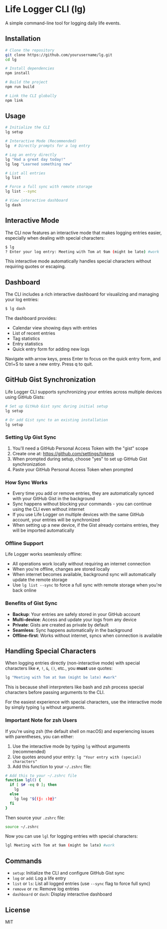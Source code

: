 # Life Logger CLI (lg)

A simple command-line tool for logging daily life events.

## Installation

```bash
# Clone the repository
git clone https://github.com/yourusername/lg.git
cd lg

# Install dependencies
npm install

# Build the project
npm run build

# Link the CLI globally
npm link
```

## Usage

```bash
# Initialize the CLI
lg setup

# Interactive Mode (Recommended)
lg  # Directly prompts for a log entry

# Log an entry directly
lg "Had a great day today!"
lg log "Learned something new"

# List all entries
lg list

# Force a full sync with remote storage
lg list --sync

# View interactive dashboard
lg dash
```

## Interactive Mode

The CLI now features an interactive mode that makes logging entries easier, especially when dealing with special characters:

```bash
$ lg
? Enter your log entry: Meeting with Tom at 9am (might be late) #work
```

This interactive mode automatically handles special characters without requiring quotes or escaping.

## Dashboard

The CLI includes a rich interactive dashboard for visualizing and managing your log entries:

```bash
$ lg dash
```

The dashboard provides:

- Calendar view showing days with entries
- List of recent entries
- Tag statistics
- Entry statistics
- Quick entry form for adding new logs

Navigate with arrow keys, press Enter to focus on the quick entry form, and Ctrl+S to save a new entry. Press q to quit.

## GitHub Gist Synchronization

Life Logger CLI supports synchronizing your entries across multiple devices using GitHub Gists:

```bash
# Set up GitHub Gist sync during initial setup
lg setup

# Or add Gist sync to an existing installation
lg setup
```

### Setting Up Gist Sync

1. You'll need a GitHub Personal Access Token with the "gist" scope
2. Create one at: https://github.com/settings/tokens
3. When prompted during setup, choose "yes" to set up GitHub Gist synchronization
4. Paste your GitHub Personal Access Token when prompted

### How Sync Works

- Every time you add or remove entries, they are automatically synced with your GitHub Gist in the background
- Sync happens without blocking your commands - you can continue using the CLI even without internet
- If you use Life Logger on multiple devices with the same GitHub account, your entries will be synchronized
- When setting up a new device, if the Gist already contains entries, they will be imported automatically

### Offline Support

Life Logger works seamlessly offline:

- All operations work locally without requiring an internet connection
- When you're offline, changes are stored locally
- When internet becomes available, background sync will automatically update the remote storage
- Use `lg list --sync` to force a full sync with remote storage when you're back online

### Benefits of Gist Sync

- **Backup**: Your entries are safely stored in your GitHub account
- **Multi-device**: Access and update your logs from any device
- **Private**: Gists are created as private by default
- **Seamless**: Sync happens automatically in the background
- **Offline-first**: Works without internet, syncs when connection is available

## Handling Special Characters

When logging entries directly (non-interactive mode) with special characters like `#`, `!`, `&`, `()`, etc., you **must** use quotes:

```bash
lg "Meeting with Tom at 9am (might be late) #work"
```

This is because shell interpreters like bash and zsh process special characters before passing arguments to the CLI.

For the easiest experience with special characters, use the interactive mode by simply typing `lg` without arguments.

### Important Note for zsh Users

If you're using zsh (the default shell on macOS) and experiencing issues with parentheses, you can either:

1. Use the interactive mode by typing `lg` without arguments (recommended)
2. Use quotes around your entry: `lg "Your entry with (special) characters"`
3. Add this function to your `~/.zshrc` file:

```bash
# Add this to your ~/.zshrc file
function lgl() {
  if [ $# -eq 0 ]; then
    lg
  else
    lg log "${(j: :)@}"
  fi
}
```

Then source your `.zshrc` file:

```bash
source ~/.zshrc
```

Now you can use `lgl` for logging entries with special characters:

```bash
lgl Meeting with Tom at 9am (might be late) #work
```

## Commands

- `setup`: Initialize the CLI and configure GitHub Gist sync
- `log` or `add`: Log a life entry
- `list` or `ls`: List all logged entries (use `--sync` flag to force full sync)
- `remove` or `rm`: Remove log entries
- `dashboard` or `dash`: Display interactive dashboard

## License

MIT
